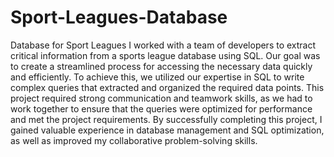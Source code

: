 # Sport-Leagues-Database
Database for Sport Leagues 
 I worked with a team of developers to extract critical information from a sports league database using SQL. Our goal was to create a streamlined process for accessing the necessary data quickly and efficiently. To achieve this, we utilized our expertise in SQL to write complex queries that extracted and organized the required data points. This project required strong communication and teamwork skills, as we had to work together to ensure that the queries were optimized for performance and met the project requirements. By successfully completing this project, I gained valuable experience in database management and SQL optimization, as well as improved my collaborative problem-solving skills.
